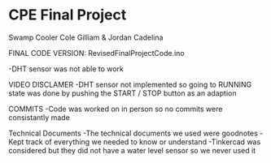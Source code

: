 # CPE Final Project
Swamp Cooler
Cole Gilliam & Jordan Cadelina

FINAL CODE VERSION: RevisedFinalProjectCode.ino

-DHT sensor was not able to work

VIDEO DISCLAMER
-DHT sensor not implemented so going to RUNNING state was done by pushing the START / STOP button as an adaption


COMMITS
-Code was worked on in person so no commits were consistantly made

Technical Documents
-The technical documents we used were goodnotes
-Kept track of everything we needed to know or understand
-Tinkercad was considered but they did not have a water level sensor so we never used it


